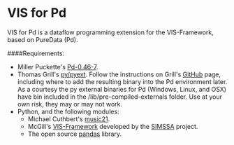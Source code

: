 # VIS for Pd
VIS for Pd is a dataflow programming extension for the VIS-Framework, based on PureData (Pd).

####Requirements:
- Miller Puckette's [Pd-0.46-7](http://msp.ucsd.edu/software.html]).
- Thomas Grill's [py/pyext](https://github.com/grrrr/py). Follow the instructions on Grill's [GitHub](https://github.com/grrrr/py) page, including where to add the resulting binary into the Pd environment later. As a courtesy the py external binaries for Pd (Windows, Linux, and OSX) have bin included in the /lib/pre-compiled-externals folder. Use at your own risk, they may or may not work. 
- Python, and the following modules:
  - Michael Cuthbert's [music21](https://github.com/cuthbertLab/music21).
  - McGill's [VIS-Framework](https://github.com/ELVIS-Project/vis-framework) developed by the [SIMSSA](https://simssa.ca) project.
  - The open source [pandas](https://github.com/pydata/pandas) library.
